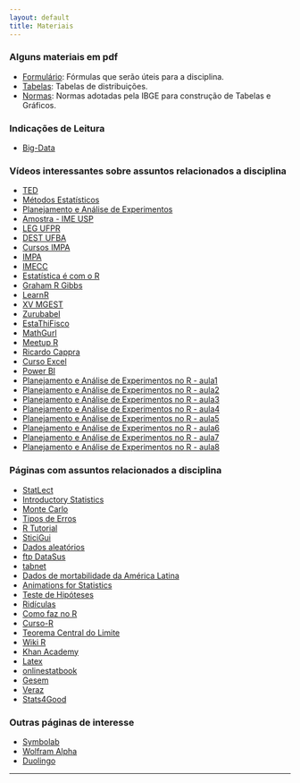 ```yaml
---
layout: default
title: Materiais
---
```


### Alguns materiais em pdf

* [Formulário][formulario]: Fórmulas que serão úteis para a disciplina.
* [Tabelas][tabelas]: Tabelas de distribuições.
* [Normas][normas]: Normas adotadas pela IBGE para construção de Tabelas e Gráficos. 

### Indicações de Leitura
 
* [Big-Data](https://www.ft.com/content/21a6e7d8-b479-11e3-a09a-00144feabdc0#axzz2xjWmakCY) 
 
### Vídeos interessantes sobre assuntos relacionados a disciplina

* [TED](https://www.ted.com/talks/arthur_benjamin_s_formula_for_changing_math_education?language=en)
* [Métodos Estatísticos](https://www.youtube.com/watch?v=EXBVoIqyVi0&list=PLId4vyPr4QR3NEvWQQY1fOAqUlMMuuwFQ&index=2)
* [Planejamento e Análise de Experimentos](https://www.youtube.com/watch?v=0Y6v7vebYPU&list=PLXaDAv_nBDLdjd_k3vgQezne2HRc4flB8)
* [Amostra - IME USP](https://www.youtube.com/channel/UCargFh7dj6ZtDcCNlw30F-w)
* [LEG UFPR](https://www.youtube.com/channel/UC3fBJBHhLNsylRw009I2GNw)
* [DEST UFBA](https://www.youtube.com/channel/UCC96Rmc3qKEYkKk187IcLdA)
* [Cursos IMPA](https://www.youtube.com/watch?v=ZVURQLXZtIc&list=PLHz_AreHm4dkRZoc0-i4sQeot_62qKi4a)
* [IMPA](https://www.youtube.com/channel/UCpuZUX_IyMPXiqlkwrxCbNA)
* [IMECC](https://www.youtube.com/channel/UCafkV40656nWz9Jc129ZCFA)
* [Estatística é com o R](https://www.youtube.com/channel/UCmbNWlpq8o3dpqY6c9HDGXg)
* [Graham R Gibbs](https://www.youtube.com/channel/UCafkV40656nWz9Jc129ZCFA)
* [LearnR](https://www.youtube.com/channel/UCpcJNrQyW3Ge7w9-dmijW9Q)
* [XV MGEST](https://www.youtube.com/channel/UC5YwJ4XJU3RrEZwsoul6D3g)
* [Zurubabel](https://www.youtube.com/channel/UCqWo_iZvIALqgmXkzJ8S0Sg)
* [EstaThiFisco](https://www.youtube.com/channel/UC4jROkPjTvnXRkuo2GAwKXw)
* [MathGurl](https://www.youtube.com/channel/UC5RV_s1Jh-jQI4HfexEIb2Q)
* [Meetup R](https://www.youtube.com/channel/UCb9PdJYYaElE6Uqb1KxhE8w)
* [Ricardo Cappra](https://www.youtube.com/channel/UCog5skJem3L_roiqDjZ2_2Q)
* [Curso Excel](https://www.youtube.com/watch?v=ZVURQLXZtIc&list=PLHz_AreHm4dkRZoc0-i4sQeot_62qKi4a)
* [Power BI](https://www.youtube.com/channel/UCsx_ZsgsX6BIFueejCDBLkg)
* [Planejamento e Análise de Experimentos no R - aula1](https://www.youtube.com/watch?v=0Y6v7vebYPU&list=PLXaDAv_nBDLdjd_k3vgQezne2HRc4flB8)
* [Planejamento e Análise de Experimentos no R - aula2](https://www.youtube.com/watch?v=3QWmUhsSbsI&index=2&list=PLXaDAv_nBDLdjd_k3vgQezne2HRc4flB8)
* [Planejamento e Análise de Experimentos no R - aula3](https://www.youtube.com/watch?v=4BEpj9mOimA&index=3&list=PLXaDAv_nBDLdjd_k3vgQezne2HRc4flB8)
* [Planejamento e Análise de Experimentos no R - aula4](https://www.youtube.com/watch?v=a_2D8MJRNX4&index=4&list=PLXaDAv_nBDLdjd_k3vgQezne2HRc4flB8)
* [Planejamento e Análise de Experimentos no R - aula5](https://www.youtube.com/watch?v=qCbK6ZKMxmY&list=PLXaDAv_nBDLdjd_k3vgQezne2HRc4flB8&index=5)
* [Planejamento e Análise de Experimentos no R - aula6](https://www.youtube.com/watch?v=eSMyhCygfmo&index=6&list=PLXaDAv_nBDLdjd_k3vgQezne2HRc4flB8)
* [Planejamento e Análise de Experimentos no R - aula7](https://www.youtube.com/watch?v=u8C80NXR-9I&index=7&list=PLXaDAv_nBDLdjd_k3vgQezne2HRc4flB8)
* [Planejamento e Análise de Experimentos no R - aula8](https://www.youtube.com/watch?v=blh8nAgrdeI&list=PLXaDAv_nBDLdjd_k3vgQezne2HRc4flB8&index=8)

### Páginas com assuntos relacionados a disciplina

* [StatLect](https://www.statlect.com/asymptotic-theory/law-of-large-numbers)
* [Introductory Statistics](https://saylordotorg.github.io/text_introductory-statistics/)
* [Monte Carlo](http://videolectures.net/mlss08au_freitas_asm/)
* [Tipos de Erros](http://rpsychologist.com/d3/NHST/)
* [R Tutorial](http://www.cyclismo.org/tutorial/R/index.html)
* [SticiGui](https://www.stat.berkeley.edu/users/stark/SticiGui/)
* [Dados aleatórios](https://www.dadosaleatorios.com.br/)
* [ftp DataSus](ftp://ftp.datasus.gov.br/dissemin/publicos/SIHSUS/)
* [tabnet](http://tabnet.datasus.gov.br/cgi/deftohtm.exe?sim/cnv/ext10mg.def)
* [Dados de mortabilidade da América Latina](http://www.lamortalidad.org/links-databases/)
* [Animations for Statistics](https://yihui.name/animation/examples/)
* [Teste de Hipóteses](https://data-flair.training/blogs/hypothesis-testing-in-r/)
* [Ridículas](https://ridiculas.wordpress.com/)
* [Como faz no R](http://dfalbel.github.io/)
* [Curso-R](http://curso-r.com/)
* [Teorema Central do Limite](https://gallery.shinyapps.io/CLT_mean/)
* [Wiki R](https://www.ufrgs.br/wiki-r/index.php?title=Bem-vindo_%C3%A0_Wiki_R)
* [Khan Academy](https://www.khanacademy.org/)
* [Latex](https://en.wikibooks.org/wiki/LaTeX)
* [onlinestatbook](http://onlinestatbook.com/)
* [Gesem](https://stats4good.github.io/gesem/)
* [Veraz](https://stats4good.github.io/veraz/)
* [Stats4Good](https://stats4good.github.io/)

### Outras páginas de interesse

* [Symbolab](https://www.symbolab.com/)
* [Wolfram Alpha](www.wolframalpha.com)
* [Duolingo](https://www.duolingo.com/)

---

[formulario]: https://rawgit.com/maf105/maf105.github.io/master/Materiais/formulario.pdf
[tabelas]: https://rawgit.com/maf105/maf105.github.io/master/Materiais/tabelasEST.pdf
[normas]: https://rawgit.com/maf105/maf105.github.io/master/Materiais/normas_tabelasgraficoS.PDF